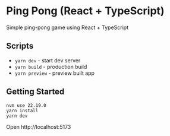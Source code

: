 # Ping Pong (React + TypeScript)

Simple ping-pong game using React + TypeScript

## Scripts

- `yarn dev` - start dev server
- `yarn build` - production build
- `yarn preview` - preview built app

## Getting Started

```
nvm use 22.19.0
yarn install
yarn dev
```

Open http://localhost:5173
